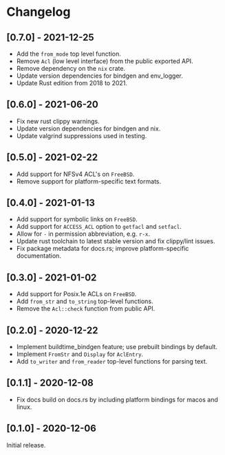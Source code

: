# Changelog

## [0.7.0] - 2021-12-25

- Add the `from_mode` top level function.
- Remove `Acl` (low level interface) from the public exported API.
- Remove dependency on the `nix` crate.
- Update version dependencies for bindgen and env_logger.
- Update Rust edition from 2018 to 2021.

## [0.6.0] - 2021-06-20

- Fix new rust clippy warnings.
- Update version dependencies for bindgen and nix.
- Update valgrind suppressions used in testing.

## [0.5.0] - 2021-02-22

- Add support for NFSv4 ACL's on `FreeBSD`.
- Remove support for platform-specific text formats.

## [0.4.0] - 2021-01-13

- Add support for symbolic links on `FreeBSD`.
- Add support for `ACCESS_ACL` option to `getfacl` and `setfacl`.
- Allow for `-` in permission abbreviation, e.g. `r-x`.
- Update rust toolchain to latest stable version and fix clippy/lint issues.
- Fix package metadata for docs.rs; improve platform-specific documentation.

## [0.3.0] - 2021-01-02

- Add support for Posix.1e ACLs on `FreeBSD`.
- Add `from_str` and `to_string` top-level functions.
- Remove the `Acl::check` function from public API.

## [0.2.0] - 2020-12-22

- Implement buildtime_bindgen feature; use prebuilt bindings by default. 
- Implement `FromStr` and `Display` for `AclEntry`.
- Add `to_writer` and `from_reader` top-level functions for parsing text.

## [0.1.1] - 2020-12-08

- Fix docs build on docs.rs by including platform bindings for macos and linux.

## [0.1.0] - 2020-12-06

Initial release.
